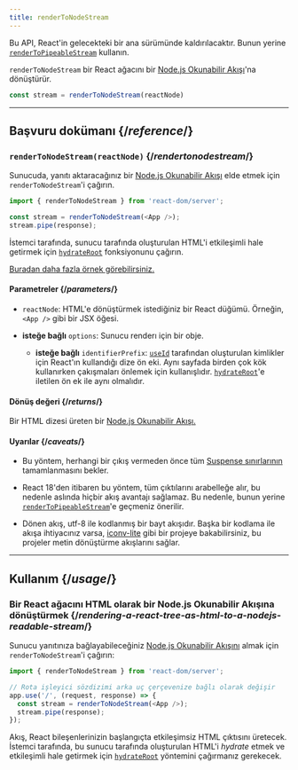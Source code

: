```yaml
---
title: renderToNodeStream
---
```


<Deprecated>

Bu API, React'in gelecekteki bir ana sürümünde kaldırılacaktır. Bunun yerine  [`renderToPipeableStream`](/reference/react-dom/server/renderToPipeableStream) kullanın.

</Deprecated>

<Intro>

`renderToNodeStream` bir React ağacını bir [Node.js Okunabilir Akışı](https://nodejs.org/api/stream.html#readable-streams)'na dönüştürür.

```js
const stream = renderToNodeStream(reactNode)
```

</Intro>

<InlineToc />

---

## Başvuru dokümanı {/*reference*/}

### `renderToNodeStream(reactNode)` {/*rendertonodestream*/}

Sunucuda, yanıtı aktaracağınız bir [Node.js Okunabilir Akışı](https://nodejs.org/api/stream.html#readable-streams) elde etmek için `renderToNodeStream`'i çağırın.

```js
import { renderToNodeStream } from 'react-dom/server';

const stream = renderToNodeStream(<App />);
stream.pipe(response);
```

İstemci tarafında, sunucu tarafında oluşturulan HTML'i etkileşimli hale getirmek için [`hydrateRoot`](/reference/react-dom/client/hydrateRoot) fonksiyonunu çağırın.

[Buradan daha fazla örnek görebilirsiniz.](#usage)

#### Parametreler {/*parameters*/}

* `reactNode`: HTML'e dönüştürmek istediğiniz bir React düğümü. Örneğin, `<App />` gibi bir JSX öğesi.

* **isteğe bağlı** `options`: Sunucu renderı için bir obje.
  * **isteğe bağlı** `identifierPrefix`: [`useId`](/reference/react/useId) tarafından oluşturulan kimlikler için React'ın kullandığı dize ön eki. Aynı sayfada birden çok kök kullanırken çakışmaları önlemek için kullanışlıdır. [`hydrateRoot`](/reference/react-dom/client/hydrateRoot#parameters)'e iletilen ön ek ile aynı olmalıdır.

#### Dönüş değeri {/*returns*/}

Bir HTML dizesi üreten bir [Node.js Okunabilir Akışı.](https://nodejs.org/api/stream.html#readable-streams)

#### Uyarılar {/*caveats*/}

* Bu yöntem, herhangi bir çıkış vermeden önce tüm [Suspense sınırlarının](/reference/react/Suspense) tamamlanmasını bekler.

* React 18'den itibaren bu yöntem, tüm çıktılarını arabelleğe alır, bu nedenle aslında hiçbir akış avantajı sağlamaz. Bu nedenle, bunun yerine [`renderToPipeableStream`](/reference/react-dom/server/renderToPipeableStream)'e geçmeniz önerilir.

* Dönen akış, utf-8 ile kodlanmış bir bayt akışıdır. Başka bir kodlama ile akışa ihtiyacınız varsa, [iconv-lite](https://www.npmjs.com/package/iconv-lite) gibi bir projeye bakabilirsiniz, bu projeler metin dönüştürme akışlarını sağlar.

---

## Kullanım {/*usage*/}

### Bir React ağacını HTML olarak bir Node.js Okunabilir Akışına dönüştürmek {/*rendering-a-react-tree-as-html-to-a-nodejs-readable-stream*/}

Sunucu yanıtınıza bağlayabileceğiniz [Node.js Okunabilir Akışını](https://nodejs.org/api/stream.html#readable-streams) almak için `renderToNodeStream`'i çağırın:

```js {5-6}
import { renderToNodeStream } from 'react-dom/server';

// Rota işleyici sözdizimi arka uç çerçevenize bağlı olarak değişir
app.use('/', (request, response) => {
  const stream = renderToNodeStream(<App />);
  stream.pipe(response);
});
```

Akış, React bileşenlerinizin başlangıçta etkileşimsiz HTML çıktısını üretecek. İstemci tarafında, bu sunucu tarafında oluşturulan HTML'i *hydrate* etmek ve etkileşimli hale getirmek için [`hydrateRoot`](/reference/react-dom/client/hydrateRoot) yöntemini çağırmanız gerekecek.
